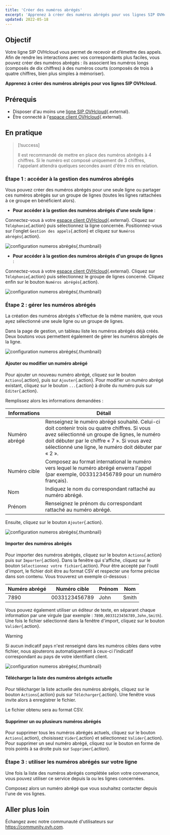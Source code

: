 ```yaml
---
title: 'Créer des numéros abrégés'
excerpt: 'Apprenez à créer des numéros abrégés pour vos lignes SIP OVHcloud'
updated: 2022-05-18
---
```


## Objectif

Votre ligne SIP OVHcloud vous permet de recevoir et d’émettre des appels. Afin de rendre les interactions avec vos correspondants plus faciles, vous pouvez créer des numéros abrégés : ils associent les numéros longs (composés de dix chiffres) à des numéros courts (composés de trois à quatre chiffres, bien plus simples à mémoriser).

**Apprenez à créer des numéros abrégés pour vos lignes SIP OVHcloud.**

## Prérequis

- Disposer d'au moins une [ligne SIP OVHcloud](telephonie-voip.){.external}.
- Être connecté à l'[espace client OVHcloud](manager.){.external}.

## En pratique

> [!success]
>
> Il est recommandé de mettre en place des numéros abrégés à 4 chiffres. Si le numéro est composé uniquement de 3 chiffres, l'appelant attendra quelques secondes avant d'être mis en relation.
>

### Étape 1 : accéder à la gestion des numéros abrégés

Vous pouvez créer des numéros abrégés pour une seule ligne ou partager ces numéros abrégés sur un groupe de lignes (toutes les lignes rattachées à ce groupe en bénéficient alors).

- **Pour accéder à la gestion des numéros abrégés d'une seule ligne** :

Connectez-vous à votre [espace client OVHcloud](manager.){.external}. Cliquez sur `Téléphonie`{.action} puis sélectionnez la ligne concernée. Positionnez-vous sur l'onglet `Gestion des appels`{.action} et cliquez sur `Numéros abrégés`{.action}.
 
![configuration numeros abrégés](configurer-numeros-abreges-step1-2022.png){.thumbnail}

- **Pour accéder à la gestion des numéros abrégés d'un groupe de lignes** :

Connectez-vous à votre [espace client OVHcloud](manager.){.external}. Cliquez sur `Téléphonie`{.action} puis sélectionnez le groupe de lignes concerné. Cliquez enfin sur le bouton `Numéros abrégés`{.action}.
 
![configuration numeros abrégés](configurer-numeros-abreges-step2-2022.png){.thumbnail}

### Étape 2 : gérer les numéros abrégés

La création des numéros abrégés s'effectue de la même manière, que vous ayez sélectionné une seule ligne ou un groupe de lignes.

Dans la page de gestion, un tableau liste les numéros abrégés déjà créés. Deux boutons vous permettent également de gérer les numéros abrégés de la ligne.

![configuration numeros abrégés](configurer-numeros-abreges-step3-2022.png){.thumbnail}

#### Ajouter ou modifier un numéro abrégé

Pour ajouter un nouveau numéro abrégé, cliquez sur le bouton `Actions`{.action}, puis sur `Ajouter`{.action}. Pour modifier un numéro abrégé existant, cliquez sur le bouton `...`{.action} à droite du numéro puis sur `Éditer`{.action}.

Remplissez alors les informations demandées :

|Informations|Détail|
|---|---|
|Numéro abrégé|Renseignez le numéro abrégé souhaité. Celui-ci doit contenir trois ou quatre chiffres. Si vous avez sélectionné un groupe de lignes, le numéro doit débuter par le chiffre « 7 ». Si vous avez sélectionné une ligne, le numéro doit débuter par « 2 ».|
|Numéro cible|Composez au format international le numéro vers lequel le numéro abrégé enverra l'appel (par exemple, 0033123456789 pour un numéro français).|
|Nom|Indiquez le nom du correspondant rattaché au numéro abrégé.|
|Prénom|Renseignez le prénom du correspondant rattaché au numéro abrégé.|

Ensuite, cliquez sur le bouton `Ajouter`{.action}.

![configuration numeros abrégés](configurer-numeros-abreges-step4-2022.png){.thumbnail}

#### Importer des numéros abrégés

Pour importer des numéros abrégés, cliquez sur le bouton `Actions`{.action} puis sur `Importer`{.action}. Dans la fenêtre qui s'affiche, cliquez sur le bouton `Sélectionnez votre fichier`{.action}. Pour être accepté par l'outil d'import, le fichier doit être au format CSV et respecter une forme précise dans son contenu. Vous trouverez un exemple ci-dessous :

|Numéro abrégé|Numéro cible|Prénom|Nom|
|---|---|---|---|
|7890|0033123456789|John|Smith|

Vous pouvez également utiliser un éditeur de texte, en séparant chaque information par une virgule (par exemple : `7890,0033123456789,John,Smith`).<vr>
Une fois le fichier sélectionné dans la fenêtre d'import, cliquez sur le bouton `Valider`{.action}.

> [!warning]
>
> Si aucun indicatif pays n'est renseigné dans les numéros cibles dans votre fichier, nous ajouterons automatiquement à ceux-ci l'indicatif correspondant au pays de votre identifiant client. 
>

![configuration numeros abrégés](configurer-numeros-abreges-step5-2022.png){.thumbnail}

#### Télécharger la liste des numéros abrégés actuelle

Pour télécharger la liste actuelle des numéros abrégés, cliquez sur le bouton `Actions`{.action} puis sur `Télécharger`{.action}. Une fenêtre vous invite alors à enregistrer le fichier.

Le fichier obtenu sera au format CSV.

#### Supprimer un ou plusieurs numéros abrégés

Pour supprimer tous les numéros abrégés actuels, cliquez sur le bouton `Actions`{.action}, choisissez `Vider`{.action} et sélectionnez `Valider`{.action}. Pour supprimer un seul numéro abrégé, cliquez sur le bouton en forme de trois points à sa droite puis sur `Supprimer`{.action}.

### Étape 3 : utiliser les numéros abrégés sur votre ligne

Une fois la liste des numéros abrégés complétée selon votre convenance, vous pouvez utiliser ce service depuis la ou les lignes concernées. 

Composez alors un numéro abrégé que vous souhaitez contacter depuis l'une de vos lignes.

## Aller plus loin

Échangez avec notre communauté d'utilisateurs sur <https://community.ovh.com>.
